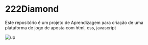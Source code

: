 # 222Diamond
Este repositório é um projeto de  Aprendizagem para criação de uma plataforma de jogo de aposta
com html, css, javascript

![up](https://github.com/AmandaThayna/222Diamond/assets/124202338/82c3795d-c836-4b58-a75a-29eea6224072)
